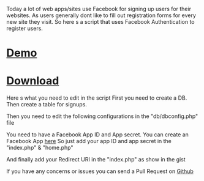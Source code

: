Today a lot of web apps/sites use Facebook for signing up users for
their websites. As users generally dont like to fill out registration
forms for every new site they visit. So here s a script that uses
Facebook Authentication to register users.

[Demo][]
========

[Download][]
============

Here s what you need to edit in the script First you need to create a
DB. Then create a table for signups.

Then you need to edit the following configurations in the "db/dbconfig.php" file

You need to have a Facebook App ID and App secret. You can create an Facebook App [here][]
So just add your app ID and app secret in the "index.php" & "home.php"

And finally add your Redirect URI in the "index.php" as show in the gist

If you have any concerns or issues you can send a Pull Request on [Github][]

  [Demo]: http://teckzone.in/myfbapps/mygreatapp/
  [Download]: https://github.com/bkvirendra/My-Great-App/zipball/master
  [here]: https://developers.facebook.com/apps
  [Github]: https://github.com/bkvirendra/My-Great-App